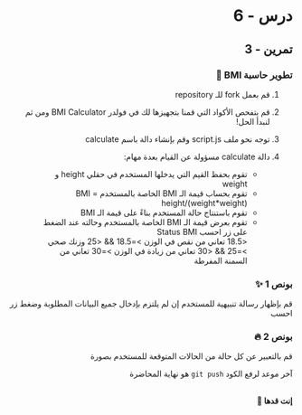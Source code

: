 <div dir="rtl">

# درس - 6

## تمرين - 3

### تطوير حاسبة BMI 🍓

1.  قم بعمل fork للـ repository
2.  قم بتفحص الأكواد التي قمنا بتجهيزها لك في فولدر BMI Calculator ومن ثم لنبدأ الحل!
3.  توجه نحو ملف script.js وقم بإنشاء دالة باسم calculate
4.  دالة calculate مسؤولة عن القيام بعدة مهام:

    - تقوم بحفظ القيم التي يدخلها المستخدم في حقلي height و weight
    - تقوم بحساب قيمة الـ BMI الخاصة بالمستخدم BMI = height/(weight\*weight)
    - تقوم باستنتاج حالة المستخدم بناءً على قيمة الـ BMI
    - تقوم بعرض قيمة الـ BMI الخاصة بالمستخدم وحالته عند الضغط على زر احسب
                                                                                                                                  Status             BMI     
            <18.5           تعاني من نقص في الوزن
            >=18.5 && <25   وزنك صحي
            >=25 && <30     تعاني من زيادة في الوزن
            >=30            تعاني من السمنة المفرطة

### بونص 1 ✨

قم بإظهار رسالة تنبيهية للمستخدم إن لم يلتزم بإدخال جميع البيانات المطلوبة وضغط زر احسب

### بونص 2 🔥

قم بالتعبير عن كل حالة من الحالات المتوقعة للمستخدم بصورة

آخر موعد لرفع الكود `git push` هو نهاية المحاضرة

<br>
<b>إنت قدها 💪</b>

</div>
